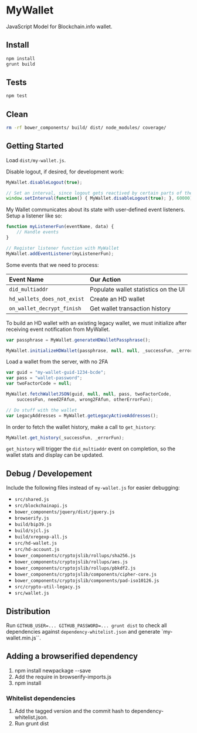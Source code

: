 # MyWallet

JavaScript Model for Blockchain.info wallet.

## Install

```sh
npm install
grunt build
```

## Tests

```sh
npm test
```

## Clean

```sh
rm -rf bower_components/ build/ dist/ node_modules/ coverage/
```

## Getting Started

Load `dist/my-wallet.js`.


Disable logout, if desired, for development work:
```javascript
MyWallet.disableLogout(true);

// Set an interval, since logout gets reactived by certain parts of the code
window.setInterval(function() { MyWallet.disableLogout(true); }, 60000);
```


My Wallet communicates about its state with user-defined event listeners. Setup a listener like so:
```javascript
function myListenerFun(eventName, data) {
    // Handle events
}

// Register listener function with MyWallet
MyWallet.addEventListener(myListenerFun);
```

Some events that we need to process:

| Event Name | Our Action |
| :--- | :--- |
| `did_multiaddr` | Populate wallet statistics on the UI |
| `hd_wallets_does_not_exist` | Create an HD wallet |
| `on_wallet_decrypt_finish` | Get wallet transaction history |


To build an HD wallet with an existing legacy wallet, we must initialize after receiving event notification from MyWallet.
```javascript
var passphrase = MyWallet.generateHDWalletPassphrase();

MyWallet.initializeHDWallet(passphrase, null, null, _successFun, _errorFun);
```


Load a wallet from the server, with no 2FA
```javascript
var guid = "my-wallet-guid-1234-bcde";
var pass = "wallet-password";
var twoFactorCode = null;

MyWallet.fetchWalletJSON(guid, null, null, pass, twoFactorCode, 
    successFun, need2FAfun, wrong2FAfun, otherErrorFun);

// Do stuff with the wallet
var LegacyAddresses = MyWallet.getLegacyActiveAddresses();
```

In order to fetch the wallet history, make a call to `get_history`:
```javascript
MyWallet.get_history(_successFun, _errorFun);
```

`get_history` will trigger the `did_multiaddr` event on completion, so the wallet stats and display can be updated.

## Debug / Developement

Include the following files instead of `my-wallet.js` for easier debugging:

* `src/shared.js`
* `src/blockchainapi.js`
* `bower_components/jquery/dist/jquery.js`
* `browserify.js`
* `build/bip39.js`
* `build/sjcl.js`
* `build/xregexp-all.js`
* `src/hd-wallet.js`
* `src/hd-account.js`
* `bower_components/cryptojslib/rollups/sha256.js`
* `bower_components/cryptojslib/rollups/aes.js`
* `bower_components/cryptojslib/rollups/pbkdf2.js`
* `bower_components/cryptojslib/components/cipher-core.js`
* `bower_components/cryptojslib/components/pad-iso10126.js`
* `src/crypto-util-legacy.js`
* `src/wallet.js`

## Distribution

Run `GITHUB_USER=... GITHUB_PASSWORD=... grunt dist` to check all dependencies against `dependency-whitelist.json` and generate `my-wallet.min.js``.

## Adding a browserified dependency

1. npm install newpackage --save
2. Add the require in browserify-imports.js
3. npm install

### Whitelist dependencies

1. Add the tagged version and the commit hash to dependency-whitelist.json.
2. Run grunt dist

